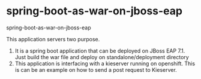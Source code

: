 # spring-boot-as-war-on-jboss-eap
spring-boot-as-war-on-jboss-eap


This application servers two purpose. 
1. It is a spring boot application that can be deployed on JBoss EAP 7.1. Just build the war file and deploy on standalone/deployment directory
2. This application is interfacing with a kieserver running on openshift. This is can be an example on how to send a post request to Kieserver. 
